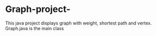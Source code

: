 # Graph-project-
This java project displays graph with weight, shortest path and vertex.
Graph.java is the main class
